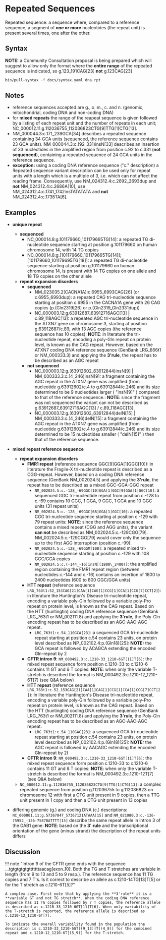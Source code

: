 # Repeated Sequences

<!-- ## Definition -->

Repeated sequence: a sequence where, compared to a reference sequence, a segment of **one or more** nucleotides (the repeat unit) is present several times, one after the other.

## Syntax

**NOTE:** a Community Consultation proposal is being prepared which will suggest to allow only the format where the **entire range** of the repeated sequence is indicated, so g.123_191CAG[23] **not** g.123CAG[23]

```sh exec="true"
bin/pull-syntax -f docs/syntax.yaml dna.rpt
```

## Notes

- reference sequences accepted are g., o. m., c. and n. (genomic, mitochondrial, coding DNA and non-coding DNA)
- for **mixed repeats** the range of the reapeat sequence is given followed by a listing of each repeat unit and the number of repeats in each unit; NC_000012.11:g.112036755_112036823CTG[9]TTG[1]CTG[13].
- NM_000044.3:c.171_239GCA[34] describes a repeated sequence containing 34 GCA units (sequenced, the reference sequence contains 23 GCA units). NM_000044.3:c.(92_331)insN[33] describes an insertion of 33 nucleotides in the amplified region from position c.92 to c.331 (**not sequenced**), containing a repeated sequence of 24 GCA units in the reference sequence.
- **exception:** using a coding DNA reference sequence ("c." description) a Repeated sequence variant description can be used only for repeat units with a length which is a multiple of 3, i.e. which can not affect the reading frame. Consequently, use NM_024312.4:c.2692_2693dup and **not** NM_024312.4:c.2686A[10], use NM_024312.4:c.1741_1742insTATATATA and **not** NM_024312.4:c.1738TA[6].

## Examples

- **unique repeat**

  - **sequenced**
    - NC_000014.8:g.101179660_101179695TG[14]: a repeated TG di-nucleotide sequence starting at position g.101179660 on human chromosome 14, with 14 TG copies
    - NC_000014.8:g.[101179660_101179695TG[14]];[101179660_101179695TG[18]]: a repeated TG di-nucleotide sequence starting at position g.101179660 on human chromosome 14, is present with 14 TG copies on one allele and 18 TG copies on the other allele
  - **repeat expansion disorders**
    - **sequenced**
      - NM_023035.2(CACNA1A):c.6955_6993CAG[26] (or c.6955_6993dup): a repeated CAG tri-nucleotide sequence starting at position c.6955 in the CACNA1A gene with 26 CAG copies (p.(Gln2319[26] or p.(Gln2319_Gln2331dup))
      - NC_000003.12:g.63912687_63912716AGC[13] | c.89_118AGC[13]: a repeated AGC tri-nucleotide sequence in the ATXN7 gene on chromosome 3, starting at position g.63912687/c.89, with 13 AGC copies (the reference sequence has 10 copies): **NOTE**: in literature the tri-nucleotide repeat, encoding a poly-Gln repeat on protein level, is known as the CAG repeat. However, based on the ATXN7 coding DNA reference sequence (GenBank LRG_866t1 or NM_000333.3) and applying the **3'rule**, the repeat has to be described as an AGC repeat
    - **not sequenced**
      - NC_000003.12:g.(63912602_63912844)insN[9] | NM_000333.3:c.(4_246)insN[9]: a fragment containing the AGC repeat in the ATXN7 gene was amplified (from nucleotide g.63912602/c.4 to g.63912844/c.246) and its size determined to be 9 nucleotides larger ( "insN[9]" ) compared to that of the reference sequence.: **NOTE**: since the fragment was not sequenced the variant can not be described as g.63912687_63912716AGC[13] / c.89_118AGC[13].
      - NC_000003.12:g.(63912602_63912844)delN[15] | NM_000333.3:c.(4_246)delN[15]: a fragment containing the AGC repeat in the ATXN7 gene was amplified (from nucleotide g.63912602/c.4 to g.63912844/c.246) and its size determined to be 15 nucleotides smaller ( "delN[15]" ) then that of the reference sequence.

- **mixed repeat reference sequence**
  - **repeat expansion disorders**
    - **FMR1 repeat** (reference sequence GGC[9]GGA[1]GGC[10]): in literature the Fragile-X tri-nucleotide repeat is described as a CGG-repeat. However, based on a coding DNA reference sequence (GenBank NM_002024.5) and applying the **3'rule**, the repeat has to be described as a mixed GGC-GGA-GGC repeat
      - `NM_002024.5:c.-128_-69GGC[10]GGA[1]GGC[9]GGA[1]GGC[10]`: a sequenced GGC tri-nucleotide repeat from position c.-128 to c.-69 contains 10 GGC, 1 GGA, 9 GGC, 1 GGA and 10 GGC units (31 repeat units)
      - `NM_002024.5:c.-128_-69GGC[68]GGA[1]GGC[10]`: a repeated CGG tri-nucleotide sequence starting at position c.-129 with 79 repeat units: **NOTE**: since the reference sequence contains a mixed repeat (CGG and AGG units), the variant **can not** be described as NM_002024.5:c.-129CGG[79]. NM_002024.5:c.-129CGG[79] would cover only the sequence up to the first AGG interruption (position c.-99).
      - `NM_002024.5:c.-128_-69GGM[108]`: a repeated mixed tri-nucleotide sequence starting at position c.-129 with 108 GGC/GGA copies
      - `NM_002024.5:c.(-144_-16)insN[(1800\_2400)]`: the amplified region containing the FMR1 repeat region (between nucleotides c.-144 and c.-16) contains an insertion of 1800 to 2400 nucleotides (600 to 800 GGC/GGA units)
    - **HTT repeat** (reference sequence `LRG_763t1:52_153CAG[21]CAA[1]CAG[1]CCG[1]CCA[1]CCG[7]CCT[2]`): in literature the Huntington's Disease tri-nucleotide repeat, encoding a variable poly-Gln followed by a variable poly-Pro repeat on protein level, is known as the CAG repeat. Based on the HTT (huntingtin) coding DNA reference sequence (GenBank LRG_763t1 or NM_002111.8) and applying the **3'rule**, the Poly-Gln encoding repeat has to be described as an AGC-AAC-AGC repeat.
      - `LRG_763t1:c.54_110GCA[23]`: a sequenced GCA tri-nucleotide repeat starting at position c.54 contains 23 units, on protein level described as NP_002102.4:p.(Gln18)[25]: **NOTE:** the GCA repeat is followed by ACAGCA extending the encoded Gln-repeat by 2
    - **CFTR intron 9**: `NM_000492.3:c.1210-33_1210-6GT[11]T[6]`: the mixed repeat sequence form position c.1210-33 to c.1210-6 contains 11 GT and 6 T copies: **NOTE**: when only the variable T-stretch is described the format is NM_000492.3:c.1210-12_1210-6T[7] (see Q&A below)
    - **HTT repeat** (reference sequence `LRG_763t1:c.52_153CAG[21]CAA[1]CAG[1]CCG[1]CCA[1]CCG[7]CCT[2]`): in literature the Huntington's Disease tri-nucleotide repeat, encoding a variable poly-Gln followed by a variable poly-Pro repeat on protein level, is known as the CAG repeat. Based on the HTT (huntingtin) coding DNA reference sequence (GenBank LRG_763t1 or NM_002111.8) and applying the **3'rule**, the Poly-Gln encoding repeat has to be described as an AGC-AAC-AGC repeat.
      - `LRG_763t1:c.54_110GAC[23]`: a sequenced GCA tri-nucleotide repeat starting at position c.54 contains 23 units, on protein level described as NP_002102.4:p.(Gln18)[25]: **NOTE:** the AGC repeat is followed by AACAGC extending the encoded Gln-repeat by 2)
    - **CFTR intron 9**: `NM_000492.3:c.1210-33_1210-6GT[11]T[6]`: the mixed repeat sequence form position c.1210-33 to c.1210-6 contains 11 GT and 6 T copies: **NOTE**: when only the variable T-stretch is described the format is NM_000492.3:c.1210-12T[7] (see Q&A below)
  - `NC_000012.11:g.112036755_112036823CTG[9]TTG[1]CTG[13]`: a complex repeated sequence from position g.112036755 to g.112036823 on chromosome 12 with first a CTG unit present in 9 copies, then a TTG unit present in 1 copy and then a CTG unit present in 13 copies
- differing genomic (g.) and coding DNA (c.) descriptions: `NC_000001.11:g.57367047_57367121ATAAA[15]` and `NM_021080.3:c.-136-75952_-136-75878ATTTT[15]` describe the same repeat allele in intron 3 of the DAB1 gene: **NOTE**: based on the **3' rule** and the transcriptional orientation of the gene (minus strand) the description of the repeat units differs

## Discussion

!!! note "Intron 9 of the CFTR gene ends with the sequence ...tgtgtgtgtgtttttttaacag[exon_10]. Both the TG and T stretches are variable in length (from 9 to 13 and 5 to 9 resp.). The reference sequence has 11 TG copies and 7 T's. Is it correct to describe an allele as c.1210-14TG[13]T[5] or for the T stretch as c.1210-6T[5]?"

    A complex case. First note that by applying the **3'rule** it is a **variable GT and not TG stretch**. When the coding DNA reference sequence has 11 TG copies followed by 7 T copies, the reference allele is described as c.1210-33_1210-6GT[11]T[6]. When only variability of the T-stretch is reported, the reference allele is described as c.1210-12_1210-6T[7].

    To indicate the overall variability found in the population the description is c.1210-33_1210-6GT[(9_13)]T[(4_8)] for the combined repeat and c.1210-12_1210-6T[(5_9)] for the T-stretch.
